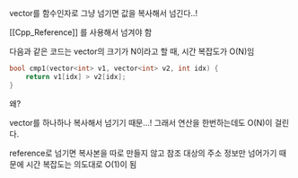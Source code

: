 vector를 함수인자로 그냥 넘기면 값을 복사해서 넘긴다..!

[[Cpp_Reference]] 를 사용해서 넘겨야 함

다음과 같은 코드는 vector의 크기가 N이라고 할 때, 시간 복잡도가 O(N)임

```c++
bool cmp1(vector<int> v1, vector<int> v2, int idx) {
	return v1[idx] > v2[idx];
}
```

왜?

vector를 하나하나 복사해서 넘기기 때문...!
그래서 연산을 한번하는데도 O(N)이 걸린다.

reference로 넘기면 복사본을 따로 만들지 않고 참조 대상의 주소 정보만 넘어가기 때문에 시간 복잡도는 의도대로 O(1)이 됨